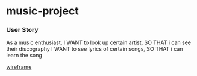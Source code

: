 # music-project

### User Story
As a music enthusiast,
I WANT to look up certain artist,
SO THAT i can see their discography
I WANT to see lyrics of certain songs,
SO THAT i can learn the song


[wireframe](https://docs.google.com/presentation/d/1eNv91CRo9jigU1O6T9M-yQG6Fqs2icz03ubA5fwtjrk/edit?usp=sharing)
